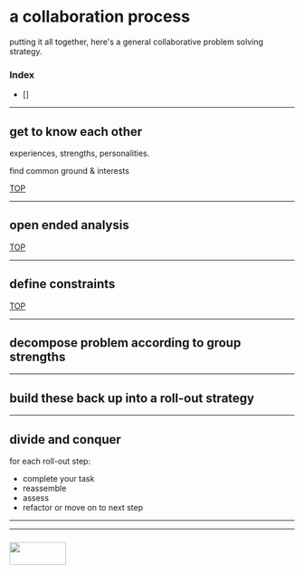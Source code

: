 # a collaboration process

putting it all together, here's a general collaborative problem solving strategy.

### Index
* []

___

## get to know each other

experiences, strengths, personalities.

find common ground & interests

[TOP](#index)

___

## open ended analysis

[TOP](#index)

___

## define constraints

[TOP](#index)

___

## decompose problem according to group strengths

___

## build these back up into a roll-out strategy

___

## divide and conquer

for each roll-out step:
* complete your task
* reassemble 
* assess 
* refactor or move on to next step
___
___
### <a href="http://elewa.education/blog" target="_blank"><img src="https://user-images.githubusercontent.com/18554853/34921062-506450ae-f97d-11e7-875f-6feeb26ad72d.png" width="100" height="40"/></a>